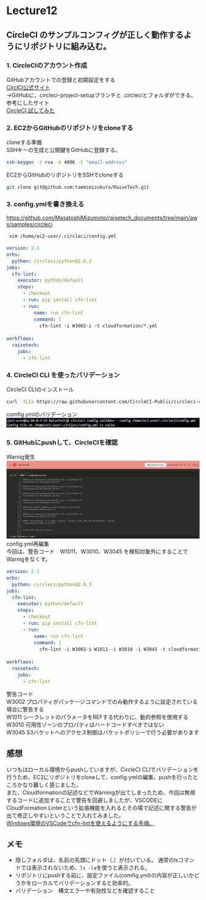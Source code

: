 # Lecture12
## CircleCI のサンプルコンフィグが正しく動作するようにリポジトリに組み込む。
### 1. CircleCIのアカウント作成  
GitHubアカウントでの登録と初期設定をする  
[CirclCI公式サイト](https://circleci.com/docs/ja/first-steps)  
→GitHubに、circleci-project-setupブランチと .circleciとフォルダができる。  
参考にしたサイト  
[CircleCI 試してみた](https://qiita.com/sugurutakahashi12345/items/aeca12d9c5a5526c724c)

### 2. EC2からGitHubのリポジトリをcloneする 
cloneする準備  
SSHキーの生成と公開鍵をGitHubに登録する。
```bash
ssh-keygen -t rsa -b 4096 -C "email-address"
```

EC2からGitHubのリポジトリをSSHでcloneする 
```bash
git clone git@github.com:taemimizukura/RaiseTech.git
```
### 3. config.ymlを書き換える
https://github.com/MasatoshiMizumoto/raisetech_documents/tree/main/aws/samples/circleci
```bash
 vim /home/ec2-user/.circleci/config.yml
```
```yml
version: 2.1
orbs:
  python: circleci/python@2.0.3
jobs:
  cfn-lint:
    executor: python/default
    steps:
      - checkout
      - run: pip install cfn-lint
      - run:
          name: run cfn-lint
          command: |
            cfn-lint -i W3002-i -t cloudformation/*.yml

workflows:
  raisetech:
    jobs:
      - cfn-lint
```
### 4. CircleCI CLI を使ったバリデーション
CircleCI CLIのインストール
```bash
curl -fLSs https://raw.githubusercontent.com/CircleCI-Public/circleci-cli/master/install.sh | sudo bash
```
comfig.ymlのバリデーション
![バリデーション](image/lecture12/img-01.png)

### 5. GitHubにpushして、CircleCIを確認
Warnig発生
![CircleCIの確認](image/lecture12/img-02.png)
config.yml再編集  
今回は、警告コード　W1011、W3010、W3045 を検知対象外にすることでWarnigをなくす。
```yml
version: 2.1
orbs:
  python: circleci/python@2.0.3
jobs:
  cfn-lint:
    executor: python/default
    steps:
      - checkout
      - run: pip install cfn-lint
      - run:
          name: run cfn-lint
          command: |
            cfn-lint -i W3002-i W1011 -i W3010 -i W3045 -t cloudformation/*.yml

workflows:
  raisetech:
    jobs:
      - cfn-lint
```
警告コード  
W3002	プロパティがパッケージコマンドでのみ動作するように設定されている場合に警告する  
W1011	シークレットのパラメータをREFする代わりに、動的参照を使用する  
W3010	可用性ゾーンのプロパティはハードコードすべきではない  
W3045	S3バケットへのアクセス制御はバケットポリシーで行う必要があります  

## 感想 
いつもはローカル環境からpushしていますが、CircleCI CLIでバリデーションを行うため、EC2にリポジトリをcloneして、config.ymlの編集、pushを行ったところかなり難しく感じました。  
また、Cloudformationの記述などでWarningが出てしまったため、今回は無視するコードに追加することで警告を回避しましたが、VSCODEにCloudFormation Linterという拡張機能を入れるとその場で記述に関する警告が出て修正しやすいということで入れてみました。  
[Windows環境のVSCodeでcfn-lintを使えるようにする手順。](https://qiita.com/kmmz/items/415af7c9270302d600f5)  
## メモ
- 隠しフォルダは、名前の先頭にドット（.）が付いている。  通常のlsコマンドでは表示されないため、```ls -la```を使うと表示される。
- リポジトリにpushする前に、設定ファイル(comfig.yml)の内容が正しいかどうかをローカルでバリデーションすると効率的。
- バリデーション　構文エラーや有効性などを確認すること
 


